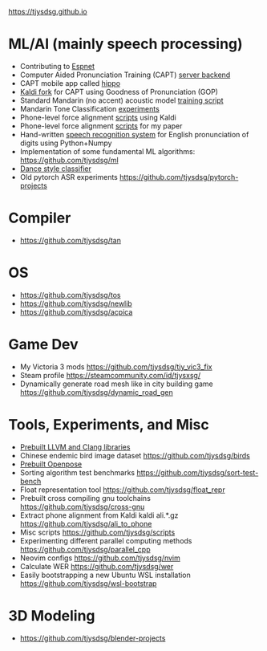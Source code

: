 https://tjysdsg.github.io

# ML/AI (mainly speech processing)

- Contributing to [Espnet](https://github.com/espnet/espnet)
- Computer Aided Pronunciation Training (CAPT) [server backend](https://github.com/tjysdsg/capt-public)
- CAPT mobile app called [hippo](https://github.com/tjysdsg/hippo)
- [Kaldi fork](https://github.com/tjysdsg/kaldi) for CAPT using Goodness of Pronunciation (GOP)
- Standard Mandarin (no accent) acoustic model [training script](https://github.com/tjysdsg/std-mandarin-kaldi)
- Mandarin Tone Classification [experiments](https://github.com/tjysdsg/tone_classifier)
- Phone-level force alignment [scripts](https://github.com/tjysdsg/kaldi-align-to-phones) using Kaldi
- Phone-level force alignment [scripts](https://github.com/tjysdsg/aidatatang_force_align) for my paper
- Hand-written [speech recognition system](https://github.com/tjysdsg/speech-recognition) for English pronunciation of
  digits using Python+Numpy
- Implementation of some fundamental ML algorithms: https://github.com/tjysdsg/ml
- [Dance style classifier](https://github.com/tjysdsg/dance-classifier)
- Old pytorch ASR experiments https://github.com/tjysdsg/pytorch-projects

# Compiler

- https://github.com/tjysdsg/tan

# OS

- https://github.com/tjysdsg/tos
- https://github.com/tjysdsg/newlib
- https://github.com/tjysdsg/acpica

# Game Dev

- My Victoria 3 mods https://github.com/tjysdsg/tjy_vic3_fix
- Steam profile https://steamcommunity.com/id/tjysxsg/
- Dynamically generate road mesh like in city building game https://github.com/tjysdsg/dynamic_road_gen

# Tools, Experiments, and Misc

- [Prebuilt LLVM and Clang libraries](https://github.com/tjysdsg/llvm-build)
- Chinese endemic bird image dataset https://github.com/tjysdsg/birds
- [Prebuilt Openpose](https://github.com/tjysdsg/openpose-built)
- Sorting algorithm test benchmarks https://github.com/tjysdsg/sort-test-bench
- Float representation tool https://github.com/tjysdsg/float_repr
- Prebuilt cross compiling gnu toolchains https://github.com/tjysdsg/cross-gnu
- Extract phone alignment from Kaldi kaldi ali.*.gz https://github.com/tjysdsg/ali_to_phone
- Misc scripts https://github.com/tjysdsg/scripts
- Experimenting different parallel computing methods https://github.com/tjysdsg/parallel_cpp
- Neovim configs https://github.com/tjysdsg/nvim
- Calculate WER https://github.com/tjysdsg/wer
- Easily bootstrapping a new Ubuntu WSL installation https://github.com/tjysdsg/wsl-bootstrap

# 3D Modeling

- https://github.com/tjysdsg/blender-projects
